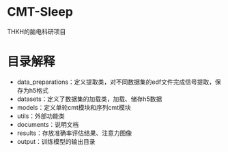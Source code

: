 # CMT-Sleep
THKH的脑电科研项目

# 目录解释
- data_preparations：定义提取类，对不同数据集的edf文件完成信号提取，保存为h5格式
- datasets：定义了数据集的加载类，加载、储存h5数据
- models：定义单轮cmt模块和序列cmt模块
- utils：外部功能类
- documents：说明文档
- results：存放准确率评估结果、注意力图像
- output：训练模型的输出目录
